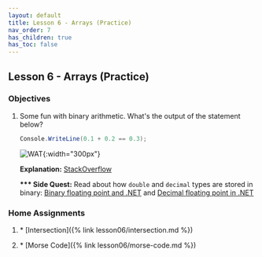 ```yaml
---
layout: default
title: Lesson 6 - Arrays (Practice)
nav_order: 7
has_children: true
has_toc: false
---
```


## Lesson 6 - Arrays (Practice)

### Objectives

1. Some fun with binary arithmetic. What's the output of the statement below?

   ``` csharp
   Console.WriteLine(0.1 + 0.2 == 0.3);
   ```

   ![WAT](https://i.kym-cdn.com/photos/images/original/000/173/576/Wat8.jpg){:width="300px"}   
   
   **Explanation:** [StackOverflow](https://stackoverflow.com/a/618596/1695009)
   
   **\*\*\* Side Quest:** Read about how `double` and `decimal` types are stored in binary: [Binary floating point and .NET](https://csharpindepth.com/Articles/FloatingPoint) and [Decimal floating point in .NET](https://csharpindepth.com/Articles/Decimal)

### Home Assignments

1. \* [Intersection]({% link lesson06/intersection.md %})

1. \* [Morse Code]({% link lesson06/morse-code.md %})



